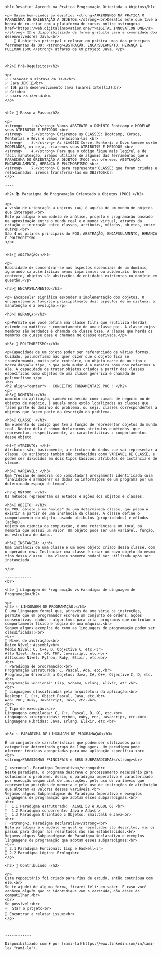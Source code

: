     <h1> Desafio: Aprenda na Prática Programação Orientada a Objetos</h1>

    <p> Sejam bem-vindos ao desafio: <strong>APRENDENDO NA PRÁTICA O PARADIGMA DE ORIENTAÇÃO A OBJETOS.</strong><br>Desafio este que tive a honra de co-criar com a plataforma de cursos online <strong><a href="https://web.digitalinnovation.one/">DIGITAL INNOVATION ONE</a></strong> 💛🧡 e disponibilizado de forma gratuita para a comunidade dos desenvolvedores Java.<br>
        💎 O objetivo principal é colocar em prática umas das principais ferramentas da OO: <strong>ABSTRAÇÃO, ENCAPSULAMENTO, HERANÇA E POLIMORFISMO,</strong> através de um projeto Java. </p>



    <h2>🛑 Pré-Requisitos</h2>

    <p>
    ✅ Conhecer a sintaxe da Java<br>
    ✅ Java JDK 11<br>
    ✅ IDE para desenvolvimento Java (usarei IntelliJ)<br>
    ✅ Git<br>
    ✅ Conta no GitHub<br>
    </p>


    <h2> 👣 Passo-a-Passo</h2>

    <p>
    <strong>	1.</strong> Vamos ABSTRAIR o DOMÍNIO Bootcamp e MODELAR seus ATRIBUTOS E MÉTODOS <br>
    <strong>	2.</strong> Criaremos as CLASSES: Bootcamp, Cursos, Mentorias e Devs e vamos relaciona-las <br>
    <strong>	3.</strong> As CLASSES Curso, Mentoria e Devs também serão MODELADOS, ou seja, criaremos seus ATRIBUTOS E MÉTODOS <br> 
    <strong>	4.</strong> Para que o código fique mais legível e de fácil manutenção, iremos utilizar de algumas das ferramentas que o PARADIGMA DE ORIENTAÇÃO A OBJETOS (POO) nos oferece: ABSTRAÇÃO, ENCAPSULAMENTO, HERANÇA E POLIMORFISMO <br>
    <strong>	5.</strong> E para representar CLASSES que foram criadas e relacionadas, iremos transforma-las em OBJETOS<br>
    </p>

    ----

    <h2> 📚 Paradigma de Programação Orientado a Objetos (POO) </h2>

    <p>
    A visão de Orientação a Objetos (OO) é aquela de um mundo de objetos que interagem.<br>
    Este paradigma é um modelo de análise, projeto e programação baseado na aproximação entre o mundo real e o mundo virtual, através da criação e interação entre classes, atributos, métodos, objetos, entre outros.<br>
    São 4 os pilares principais do POO: ABSTRAÇÃO, ENCAPSULAMENTO, HERANÇA E POLIMORFISMO. 
    </p>


    <h3>🔺 ABSTRAÇÃO:</h3>

    <p>
    Habilidade de concentrar-se nos aspectos essenciais de um domínio, ignorando características menos importantes ou acidentais. Nesse contexto, objetos são abstrações de entidades existentes no domínio em questão.</p>

    <h3>🔺 ENCAPSULAMENTO:</h3>

    <p> Encapsular significa esconder a implementação dos objetos. O encapsulamento favorece principalmente dois aspectos de um sistema: a manutenção e a evolução.</p>

    <h3>🔺 HERANÇA:</h3>

    <p>Permite que você defina uma classe filha que reutiliza (herda), estende ou modifica o comportamento de uma classe pai. A classe cujos membros são herdados é chamada de classe base. A classe que herda os membros da classe base é chamada de classe derivada.</p>

    <h3> 🔺 POLIMORFISMO:</h3>

    <p>Capacidade de um objeto poder ser referenciado de várias formas. Cuidado, polimorfismo não quer dizer que o objeto fica se transformando, muito pelo contrário, um objeto nasce de um tipo e morre daquele tipo, o que pode mudar é a maneira como nos referimos a ele. A capacidade de tratar objetos criados a partir das classes específicas como objetos de uma classe genérica é chamada de polimorfismo.</p>
    <br>
    <h2 align="center"> ‼️ CONCEITOS FUNDAMENTAIS POO ‼️ </h2>
    <p>
    <h3>🔻 DOMÍNIO:</h3> 
    Domínio da aplicação, também conhecida como camada de negócio ou de objetos de negócio, é aquela onde estão localizadas as classes que fazem parte do domínio do problema, ou seja, classes correspondentes a objetos que fazem parte da descrição do problema.

    <h3>🔻 CLASSE: </h3> 
    Um elemento do código que tem a função de representar objetos do mundo real. Dentro dela é comum declararmos atributos e métodos, que representam, respectivamente, as características e comportamentos desse objeto.

    <h3>🔻 ATRIBUTO: </h3>
    Atributos são, basicamente, a estrutura de dados que vai representar a classe. Os atributos também são conhecidos como VARIÁVEL DE CLASSE, e podem ser divididos em dois tipos básicos: atributos de instância e de classe. 

    <h3>🔻 VARIÁVEL: </h3>
    Uma “região de memória (do computador) previamente identificada cuja finalidade é armazenar os dados ou informações de um programa por um determinado espaço de tempo”.

    <h3>🔻 MÉTODO: </h3>
    Os métodos representam os estados e ações dos objetos e classes.

    <h3>🔻 OBJETO: </h3>
    Em POO, objeto é um "molde" de uma determinada classe, que passa a existir a partir de uma instância da classe. A classe define o comportamento do objeto, usando atributos (propriedades) e métodos (ações).
    Objeto em ciência da computação, é uma referência a um local da memória que possui um valor. Um objeto pode ser uma variável, função, ou estrutura de dados. 

    <h3>🔻 INSTÂNCIA: </h3>
    Uma instância de uma classe é um novo objeto criado dessa classe, com o operador new. Instanciar uma classe é criar um novo objeto do mesmo tipo dessa classe. Uma classe somente poderá ser utilizada após ser instanciada.

    </p>
        
    ------------
    <br>

    <h2> 🧮 Linguagem de Programação vs Paradigma de Linguagem de Programação</h2>

    <p>
    <h3> ✨ LINGUAGEM DE PROGRAMAÇÃO:</h3> 
    É uma linguagem formal que, através de uma série de instruções, permite que um programador escreva um conjunto de ordens, ações consecutivas, dados e algoritmos para criar programas que controlam o comportamento físico e lógico de uma máquina.<br>
    Seguem alguns exemplos de como as linguagens de programação podem ser classificadas:<br>
    <br>
    🔺 Nível de abstração:<br>
    Baixo Nível: Assembly<br>
    Médio Nível: C, C++, D, Objective C, etc.<br>
    Alto Nível: Java, C#, PHP, Javascript, etc.<br>
    Altíssimo Nível: Python, Ruby, Elixir, etc.<br>
    <br>
    🔺 Paradigma de programação:<br>
    Programação Estruturada: C, Pascal, Ada, etc.<br>
    Programação Orientada a Objetos: Java, C#, C++, Objective C, D, etc.<br>
    Programação Funcional: Lisp, Scheme, Erlang, Elixir, etc.<br>
    <br>
    🔺 Linguagens classificadas pela arquitetura da aplicação:<br>
    Desktop: C, C++, Object Pascal, Java, etc.<br>
    Web: PHP, Ruby, Javascript, Java, etc.<br>
    <br>
    🔺 Tipo de execução:<br>
    Linguagens compiladas: C, C++, Pascal, D, GO, etc.<br>
    Linguagens Interpretadas: Python, Ruby, PHP, Javascript, etc.<br>
    Linguagens Hibridas: Java, Erlang, Elixir, etc.<br>


    <h3> ✨ PARADIGMA DE LINGUAGEM DE PROGRAMAÇÃO</h3> 

    É um conjunto de características que podem ser utilizados para categorizar determinado grupo de linguagens. Um paradigma pode oferecer técnicas apropriadas para uma aplicação específica.<br>
    <br>
    <strong>PARADIGMAS PRINCIPAIS e SEUS SUBPARADIGMAS</strong><br>

    🔸 <strong>1. Paradigma Imperativo</strong><br>
    Neste paradigma, o programa descreve o processamento necessário para solucionar o problema. Assim, o paradigma imperativo é caracterizado por execução sequencial de instruções, pelo uso de variáveis que representam posições de memória e pelo uso de instruções de atribuição que alteram os valores dessas variáveis.<br>
    Vejamos alguns Subparadigmas do Paradigma Imperativo e exemplos linguagens de programação que adotam esses subparadigmas.<br>
    <br>
    🔸  1.1 Paradigma estruturado:  ALGOL 58 e ALGOL 60 <br>
    🔸  1.2 Paradigma concorrente: Java e Ada<br>
    🔸  1.3 Paradigma Orientado a Objetos: Smalltalk e Java<br>
    <br>
    🔹 <strong>2. Paradigma Declarativo</strong><br>
    Este paradigma é o modelo no qual os resultados são descritos, mas os passos para chegar aos resultados não são estabelecidos.<br>
    Vejamos alguns Subparadigmas do Paradigma Declarativo e exemplos linguagens de programação que adotam esses subparadigmas:<br>
    <br>
    🔹 2.1 Paradigma Funcional: Lisp e Haskell<br>
    🔹 2.2 Paradigma Lógico: Prolog<br>
    </p>

    <h2> 🤝 Contribuindo </h2>

    <p>
    Este repositório foi criado para fins de estudo, então contribua com ele.<br>
    Se te ajudei de alguma forma, ficarei feliz em saber. E caso você conheça alguém que se identidique com o conteúdo, não deixe de compatilhar.<br>
    <br>
    Se possível:<br>
    ⭐️  Star o projeto<br>
    🐛 Encontrar e relatar issues<br>
    </p>



    ------------

    Disponibilizado com ♥ por [cami-la](https://www.linkedin.com/in/cami-la/ "cami-la").